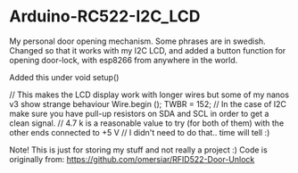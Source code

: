 # Arduino-RC522-I2C_LCD
My personal door opening mechanism.
Some phrases are in swedish.
Changed so that it works with my I2C LCD,
and added a button function for opening door-lock,
with esp8266 from anywhere in the world.

Added this under void setup()

// This makes the LCD display work with longer wires but some of my nanos v3 show strange behaviour
Wire.begin ();
TWBR = 152;
// In the case of I2C make sure you have pull-up resistors on SDA and SCL in order to get a clean signal.
// 4.7 k is a reasonable value to try (for both of them) with the other ends connected to +5 V
// I didn't need to do that.. time will tell :)


Note!
This is just for storing my stuff and not really a project :)
Code is originally from:
https://github.com/omersiar/RFID522-Door-Unlock

